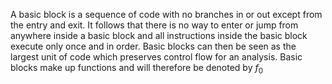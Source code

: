 A basic block is a sequence of code with no branches in or out except from the entry and exit. It follows that there is no way to enter or jump from anywhere inside a basic block and all instructions inside the basic block execute only once and in order. Basic blocks can then be seen as the largest unit of code which preserves control flow for an analysis. Basic blocks make up functions and will therefore be denoted by $f_0$